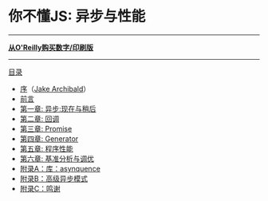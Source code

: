 # 你不懂JS: 异步与性能



-----

**[从O'Reilly购买数字/印刷版](http://shop.oreilly.com/product/0636920033752.do)**

-----

[目录](toc.md)

* [序](foreword.md)（[Jake Archibald](http://jakearchibald.com)）
* [前言](../preface.md)
* [第一章: 异步:现在与稍后](ch1.md)
* [第二章: 回调](ch2.md)
* [第三章: Promise](ch3.md)
* [第四章: Generator](ch4.md)
* [第五章: 程序性能](ch5.md)
* [第六章: 基准分析与调优](ch6.md)
* [附录A：库：asynquence](apA.md)
* [附录B：高级异步模式](apB.md)
* [附录C：鸣谢](apC.md)
